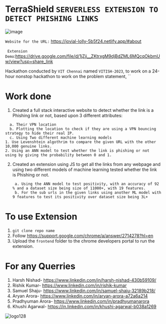 # TerraShield  ``SERVERLESS EXTENSION TO DETECT PHISHING LINKS`` 
 

<!--

{
  "title": "TerraShield",
  "badges": [
    "chrome-extension"
    "machine learning"
    "python"
  ],
  "content": "A serverless extension to detect phishing links. Created for the VITISH-2023 hackathon.",
  "featured": {
    "link": "https://jovial-lolly-5b5f24.netlify.app/#about",
    "name": "Extension Demo"
  },
  "image": "https://user-images.githubusercontent.com/70922932/227709646-0695594a-7673-47dc-8ad5-16f7b35661f3.png",
  "links": [
    {
      "icon": "fab fa-github",
      "url": "https://github.com/your-github-repo-url",
    },
    {
      "icon" : "fa fa-external-link-alt",
      "url": "https://jovial-lolly-5b5f24.netlify.app/#about"
    }
  ]
}


-->




 
 ![image](https://user-images.githubusercontent.com/70922932/227709646-0695594a-7673-47dc-8ad5-16f7b35661f3.png)


`Website for the URL:`
  https://jovial-lolly-5b5f24.netlify.app/#about
  <br></br>
  ` Extension Demo`:https://drive.google.com/file/d/1jZji__ZKtrxgM9djBdZML6MQcqOkbmUw/view?usp=share_link
  
 
Hackathon conducted by `VIT Chennai` named `VITISH-2023`, to work on a 24-hour nonstop hackathon to work on the problem statement,
  ``
 
# Work done 

1. Created a full stack interactive website to detect whether the link is a Phishing link or not, based upon 3 different attributes:
  ``` 
    a. Their VPN location 
    b. Plotting the location to check if they are using a VPN bouncing strategy to hide their real IP.
    c. Using Two different machine learning models 
1. Use Levenshtein algothrim to compare the given URL with the other 10,000 genuine links.
2. Using an ANN model to test whether the link is phishing or not using by giving the probability between 0 and 1.
   ```    
        
2. Created an extension using JS to get all the links from any webpage and using two different models of machine learning tested whether the link is Phishing or not.
   ```
    a. Using the ANN model to test positivity, with an accuracy of 92 % and a dataset size being size of 11000+, with 19 features.
    b. For the sub urls in the given links using another ML model with 9 features to test its positivity over dataset size being 3L+
   ``` 
    

  
  # To use Extension
  
  1. `git clone repo name`
  2.  Follow https://support.google.com/chrome/a/answer/2714278?hl=en
  3.  Upload the  `frontend` folder to the chrome developers portal to run the extension.
  
  # For any Querries
  1. Harsh Nishad- https://www.linkedin.com/in/harsh-nishad-430b59109/
  2. Rishik Kumar- https://www.linkedin.com/in/rishik-kumar
  3. Samuel Shaju- https://www.linkedin.com/in/samuel-shaju-32189b218/
  4. Aryan Arora- https://www.linkedin.com/in/aryan-arora-a72a6a214
  5. Pradhyuman Arora- https://www.linkedin.com/in/pradhyumanarora
  6. Khushi Agarwal- https://in.linkedin.com/in/khushi-agarwal-b038a1269
    
 ![logo128](https://user-images.githubusercontent.com/70922932/227709534-b6ac3a01-f22f-4e48-a428-5f2113d4883a.jpg)
    
    

